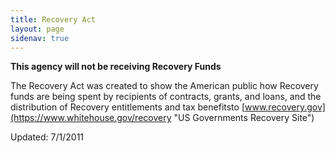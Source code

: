 ```yaml
---
title: Recovery Act
layout: page
sidenav: true
---
```


**This agency will not be receiving Recovery Funds**

The Recovery Act was created to show the American public how Recovery funds are being spent by recipients of contracts, grants, and loans, and the distributio​n of Recovery entitlements and tax benefitsto [www.recovery.gov](https://www.whitehouse.gov/recovery "US Governments Recovery Site")

Updated: 7/1/2011